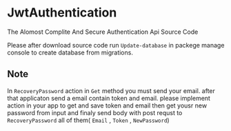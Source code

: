# JwtAuthentication
The Alomost Complite And Secure  Authentication Api Source Code

Please after download source code run ```Update-database``` in packege manage console to create database from migrations.

## Note
In ```RecoveryPassword``` action in ```Get``` method you must send your email. after that applicaton send a email contain token and email. please implement action in your app to get and save token and email then get yousr new password from input and finaly send body with post requst to ```RecoveryPassword``` all of them( ```Email``` , ```Token``` , ```NewPassword```)
